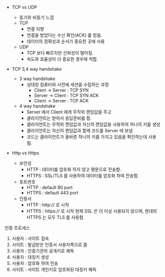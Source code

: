 
* TCP vs UDP
	* 동기와 비동기 느낌
	* TCP
		* 연결 지향
		* 연결을 받았다는 수신 확인(ACK) 를 받음.
		* 데이터의 정확성과 순서가 중요한 곳에 사용
	* UDP
		* TCP 보다 빠르지만 신뢰성이 떨어짐.
		* 속도와 효율성이 더 중요한 경우에 적합.

* TCP 3,4 way handshake
	* 3 way handshake
		* 상대방 컴퓨터와 사전에 세션을 수립하는 과정
			* Client -> Server : TCP SYN
			* Server -> Client : TCP SYN ACK
			* Client -> Server : TCP ACK
	* 4 way handshake
		* Server 에서 Client 에게 무작위 랜덤값을 주고
		* 클라이언트는 받아서 응답준비를 함.
		* 클라이언트는 무작위 랜덤값과 자신의 랜덤값을 사용하여 하나의 키를 생성
		* 클라이언트는 자신의 랜덤값과 함께 코드를 Server 에 보냄
		* 코드는 클라이언트가 올바른 하나의 키를 가지고 있음을 확인하는데 사용됨.


* Http vs Https
	* 보안성
		* HTTP : 데이터를 암호화 하지 않고 평문으로 전송함.
		* HTTPS : SSL/TLS 를 사용하여 데이터를 암호화 하여 전송함.
	* 포트번호
		* HTTP : default 80 port
		* HTTPS : default 443 port
	* 인증서
		* HTTP : http:// 로 시작
		* HTTPS : https:// 로 시작
현재 SSL 은 더 이상 사용되지 않으며, 현대의 HTTPS 는 모두 TLS 를 사용함.

인증 프로세스 
1. 사용자 : 사이트 접속
2. 사이트 : 발급받은 인증서 사용자쪽으로 줌
3. 사용자 : 인증기관의 공개키로 해독
4. 사용자 : 대칭키 생성
5. 사용자 : 암호화 하여 전송
6. 사이트 : 사이트 개인키로 암호화된 대칭키 해독